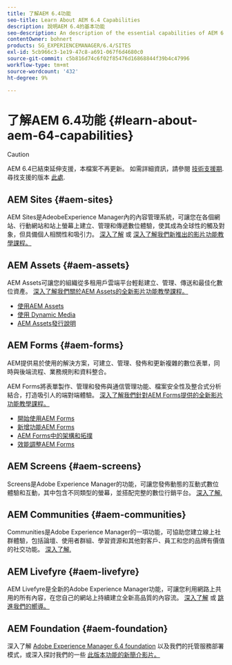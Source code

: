 ```yaml
---
title: 了解AEM 6.4功能
seo-title: Learn About AEM 6.4 Capabilities
description: 說明AEM 6.4的基本功能
seo-description: An description of the essential capabilities of AEM 6.4
contentOwner: bohnert
products: SG_EXPERIENCEMANAGER/6.4/SITES
exl-id: 5cb966c3-1e19-47c8-a691-067f6d4680c0
source-git-commit: c5b816d74c6f02f85476d16868844f39b4c47996
workflow-type: tm+mt
source-wordcount: '432'
ht-degree: 9%

---
```


# 了解AEM 6.4功能 {#learn-about-aem-64-capabilities}

>[!CAUTION]
>
>AEM 6.4已結束延伸支援，本檔案不再更新。 如需詳細資訊，請參閱 [技術支援期](https://helpx.adobe.com//tw/support/programs/eol-matrix.html). 尋找支援的版本 [此處](https://experienceleague.adobe.com/docs/).

## AEM Sites {#aem-sites}

AEM Sites是AdeobeExperience Manager內的內容管理系統，可讓您在各個網站、行動網站和站上螢幕上建立、管理和傳遞數位體驗，使其成為全球性的觸及對象，但具備個人相關性和吸引力。 [深入了解](https://business.adobe.com/products/experience-manager/sites/web-content-management.html) 或 [深入了解我們新推出的影片功能教學課程。](https://experienceleague.adobe.com/docs/experience-manager-learn/sites/overview.html)

## AEM Assets {#aem-assets}

AEM Assets可讓您的組織從多租用戶雲端平台輕鬆建立、管理、傳送和最佳化數位資產。 [深入了解我們關於AEM Assets的全新影片功能教學課程。](https://experienceleague.adobe.com/docs/experience-manager-learn/assets/overview.html)

* [使用AEM Assets](/help/assets/managing-assets-touch-ui.md)
* [使用 Dynamic Media](/help/assets/dynamic-media.md)
* [AEM Assets發行說明](/help/release-notes/assets.md)

## AEM Forms {#aem-forms}

AEM提供易於使用的解決方案，可建立、管理、發佈和更新複雜的數位表單，同時與後端流程、業務規則和資料整合。

AEM Forms將表單製作、管理和發佈與通信管理功能、檔案安全性及整合式分析結合，打造吸引人的端對端體驗。 [深入了解我們針對AEM Forms提供的全新影片功能教學課程。](https://experienceleague.adobe.com/docs/experience-manager-learn/forms/overview.html)

* [開始使用AEM Forms](/help/forms/using/introduction-aem-forms.md)
* [新增功能AEM Forms](/help/forms/using/whats-new.md)
* [AEM Forms中的架構和拓撲](/help/forms/using/aem-forms-architecture-deployment.md)
* [效能調整AEM Forms](/help/forms/using/performance-tuning-aem-forms.md)

## AEM Screens {#aem-screens}

Screens是Adobe Experience Manager的功能，可讓您發佈動態的互動式數位體驗和互動，其中包含不同類型的螢幕，並搭配完整的數位行銷平台。  [深入了解.](https://experienceleague.adobe.com/docs/experience-manager-screens/user-guide/aem-screens-introduction.html)

## AEM Communities {#aem-communities}

Communities是Adobe Experience Manager的一項功能，可協助您建立線上社群體驗，包括論壇、使用者群組、學習資源和其他對客戶、員工和您的品牌有價值的社交功能。 [深入了解.](https://business.adobe.com/products/experience-manager/sites/aem-sites.html)

## AEM Livefyre {#aem-livefyre}

AEM Livefyre是全新的Adobe Experience Manager功能，可讓您利用網路上共用的所有內容，在您自己的網站上持續建立全新高品質的內容流。 [深入了解](https://business.adobe.com/products/experience-manager/sites/aem-sites.html) 或 [跳進我們的嚮導。](https://experienceleague.adobe.com/docs/livefyre/implementation/home.html)

## AEM Foundation {#aem-foundation}

深入了解 [Adobe Experience Manager 6.4 foundation](/help/sites-deploying/home.md) 以及我們的托管服務部署模式，或深入探討我們的一些 [此版本功能的新簡介影片。](https://experienceleague.adobe.com/docs/experience-manager-learn/sites/overview.html)
